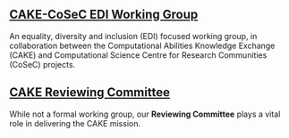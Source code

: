 
## [CAKE-CoSeC EDI Working Group](edi/index.md)

An equality, diversity and inclusion (EDI) focused working group, in collaboration between the Computational Abilities Knowledge Exchange (CAKE) and Computational Science Centre for Research Communities (CoSeC) projects.


## [CAKE Reviewing Committee](reviewers/index.md)

While not a formal working group, our **Reviewing Committee** plays a vital role in delivering the CAKE mission. 
